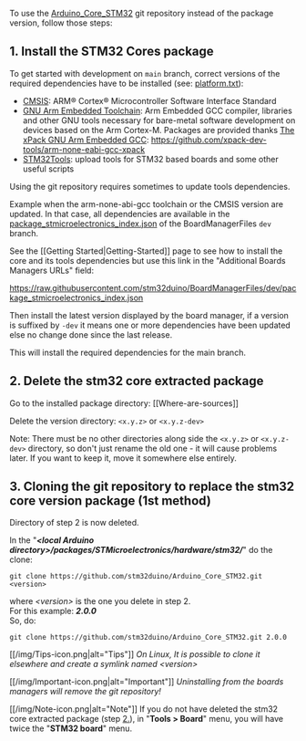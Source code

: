 To use the [Arduino_Core_STM32](https://github.com/stm32duino/Arduino_Core_STM32) git repository instead of the package version, follow those steps:

## 1. Install the STM32 Cores package

To get started with development on `main` branch, correct versions of the required dependencies have to be installed (see: [platform.txt](https://github.com/stm32duino/Arduino_Core_STM32/blob/main/platform.txt)):
   * [CMSIS](https://www.arm.com/products/processors/cortex-m/cortex-microcontroller-software-interface-standard.php): ARM® Cortex® Microcontroller Software Interface Standard 
   * [GNU Arm Embedded Toolchain](https://developer.arm.com/open-source/gnu-toolchain/gnu-rm): Arm Embedded GCC compiler, libraries and other GNU tools necessary for bare-metal software development on devices based on the Arm Cortex-M. Packages are provided thanks [The xPack GNU Arm Embedded GCC](https://xpack.github.io/arm-none-eabi-gcc/): https://github.com/xpack-dev-tools/arm-none-eabi-gcc-xpack
   * [STM32Tools](https://github.com/stm32duino/Arduino_Tools): upload tools for STM32 based boards and some other useful scripts

Using the git repository requires sometimes to update tools dependencies.

Example when the arm-none-abi-gcc toolchain or the CMSIS version are updated. In that case, all dependencies are available in the [package_stmicroelectronics_index.json](https://github.com/stm32duino/BoardManagerFiles/blob/dev/package_stmicroelectronics_index.json) of the BoardManagerFiles `dev` branch. 

See the [[Getting Started|Getting-Started]] page to see how to install the core and its tools dependencies but use this link in the "Additional Boards Managers URLs" field:

https://raw.githubusercontent.com/stm32duino/BoardManagerFiles/dev/package_stmicroelectronics_index.json

Then install the latest version displayed by the board manager, if a version is suffixed by `-dev` it means one or more dependencies have been updated else no change done since the last release.

This will install the required dependencies for the main branch.

## 2. Delete the stm32 core extracted package
Go to the installed package directory: [[Where-are-sources]]

Delete the version directory: `<x.y.z>` or `<x.y.z-dev>`

Note: There must be no other directories along side the `<x.y.z>` or `<x.y.z-dev>` directory, so don't just rename the old one - it will cause problems later. If you want to keep it, move it somewhere else entirely.

## 3. Cloning the git repository to replace the stm32 core version package (1st method)

Directory of step 2 is now deleted.<br>

In the "_**\<local Arduino directory\>/packages/STMicroelectronics/hardware/stm32/**_" do the clone:<br>

  `git clone https://github.com/stm32duino/Arduino_Core_STM32.git <version>`

where _\<version\>_ is the one you delete in step 2.<br>
For this example: _**2.0.0**_<br>
So, do:<br>

  `git clone https://github.com/stm32duino/Arduino_Core_STM32.git 2.0.0`

[[/img/Tips-icon.png|alt="Tips"]] _On Linux, It is possible to clone it elsewhere and create a symlink named \<version>_<br>

[[/img/Important-icon.png|alt="Important"]] _Uninstalling from the boards managers will remove the git repository!_

[[/img/Note-icon.png|alt="Note"]] If you do not have deleted the stm32 core extracted package (step [2.](https://github.com/stm32duino/Arduino_Core_STM32/wiki/Using-git-repository/_edit#2-delete-the-stm32-core-extracted-package)), in "**Tools > Board**" menu, you will have twice the "**STM32 board**" menu.<br>